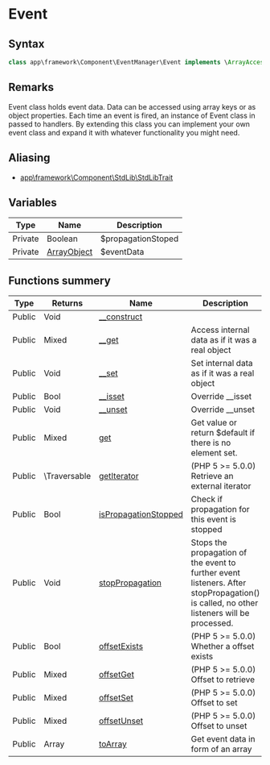 # Event
## Syntax
   
```php
class app\framework\Component\EventManager\Event implements \ArrayAccess, \InteratorAggregate
```

## Remarks

Event class holds event data. Data can be accessed using array keys or as object
properties. Each time an event is fired, an instance of Event class in passed to handlers.
By extending this class you can implement your own event class and expand it with
whatever functionality you might need.

## Aliasing

- [app\framework\Component\StdLib\StdLibTrait](../../../StdLib/classes/StdLibTrait.md)

## Variables

| Type | Name | Description |
| --- | --- | --- |
| Private | Boolean | $propagationStoped | |
| Private | [ArrayObject](../../../StdLib/classes/ArrayObject.md) | $eventData | |

## Functions summery

| Type | Returns | Name | Description |
| --- | --- | --- | --- |
| Public | Void | [__construct](methods/__construct.md) | | 
| Public | Mixed | [__get](methods/__get.md) | Access internal data as if it was a real object | 
| Public | Void | [__set](methods/__set.md) | Set internal data as if it was a real object | 
| Public | Bool | [__isset](methods/__isset.md) | Override __isset | 
| Public | Void | [__unset](methods/__unset.md) | Override __unset | 
| Public | Mixed | [get](methods/get.md) | Get value or return $default if there is no element set. | 
| Public | \Traversable | [getIterator](methods/getIterator.md) | (PHP 5 &gt;= 5.0.0)<br/> Retrieve an external iterator | 
| Public | Bool | [isPropagationStopped](methods/isPropagationStopped.md) | Check if propagation for this event is stopped | 
| Public | Void | [stopPropagation](methods/stopPropagation.md) | Stops the propagation of the event to further event listeners. After stopPropagation() is called, no other listeners will be processed. | 
| Public | Bool | [offsetExists](methods/offsetExists.md) | (PHP 5 &gt;= 5.0.0)<br/> Whether a offset exists | 
| Public | Mixed | [offsetGet](methods/offsetGet.md) | (PHP 5 &gt;= 5.0.0)<br/> Offset to retrieve | 
| Public | Mixed | [offsetSet](methods/offsetSet.md) | (PHP 5 &gt;= 5.0.0)<br/> Offset to set | 
| Public | Mixed | [offsetUnset](methods/offsetUnset.md) | (PHP 5 &gt;= 5.0.0)<br/> Offset to unset | 
| Public | Array | [toArray](methods/toArray.md) | Get event data in form of an array | 